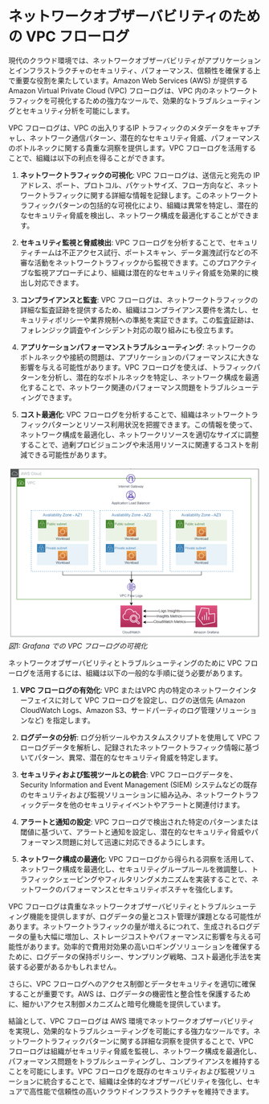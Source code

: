 # ネットワークオブザーバビリティのための VPC フローログ

現代のクラウド環境では、ネットワークオブザーバビリティがアプリケーションとインフラストラクチャのセキュリティ、パフォーマンス、信頼性を確保する上で重要な役割を果たしています。Amazon Web Services (AWS) が提供する Amazon Virtual Private Cloud (VPC) フローログは、VPC 内のネットワークトラフィックを可視化するための強力なツールで、効果的なトラブルシューティングとセキュリティ分析を可能にします。

VPC フローログは、VPC の出入りするIP トラフィックのメタデータをキャプチャし、ネットワーク通信パターン、潜在的なセキュリティ脅威、パフォーマンスのボトルネックに関する貴重な洞察を提供します。VPC フローログを活用することで、組織は以下の利点を得ることができます。

1. **ネットワークトラフィックの可視化**: VPC フローログは、送信元と宛先の IP アドレス、ポート、プロトコル、パケットサイズ、フロー方向など、ネットワークトラフィックに関する詳細な情報を記録します。このネットワークトラフィックパターンの包括的な可視化により、組織は異常を特定し、潜在的なセキュリティ脅威を検出し、ネットワーク構成を最適化することができます。

2. **セキュリティ監視と脅威検出**: VPC フローログを分析することで、セキュリティチームは不正アクセス試行、ポートスキャン、データ漏洩試行などの不審な活動をネットワークトラフィックから監視できます。このプロアクティブな監視アプローチにより、組織は潜在的なセキュリティ脅威を効果的に検出し対応できます。

3. **コンプライアンスと監査**: VPC フローログは、ネットワークトラフィックの詳細な監査証跡を提供するため、組織はコンプライアンス要件を満たし、セキュリティポリシーや業界規制への準拠を実証できます。この監査証跡は、フォレンジック調査やインシデント対応の取り組みにも役立ちます。

4. **アプリケーションパフォーマンストラブルシューティング**: ネットワークのボトルネックや接続の問題は、アプリケーションのパフォーマンスに大きな影響を与える可能性があります。VPC フローログを使えば、トラフィックパターンを分析し、潜在的なボトルネックを特定し、ネットワーク構成を最適化することで、ネットワーク関連のパフォーマンス問題をトラブルシューティングできます。

5. **コスト最適化**: VPC フローログを分析することで、組織はネットワークトラフィックパターンとリソース利用状況を把握できます。この情報を使って、ネットワーク構成を最適化し、ネットワークリソースを適切なサイズに調整することで、過剰プロビジョニングや未活用リソースに関連するコストを削減できる可能性があります。

![VPC フローログ](./images/vpcflowlogs.png)
*図1: Grafana での VPC フローログの可視化*
<!--https://aws.amazon.com/blogs/mt/visualize-and-gain-insights-into-your-vpc-flow-logs-with-amazon-managed-grafana/-->

ネットワークオブザーバビリティとトラブルシューティングのために VPC フローログを活用するには、組織は以下の一般的な手順に従う必要があります。

1. **VPC フローログの有効化**: VPC またはVPC 内の特定のネットワークインターフェイスに対して VPC フローログを設定し、ログの送信先 (Amazon CloudWatch Logs、Amazon S3、サードパーティのログ管理ソリューションなど) を指定します。

2. **ログデータの分析**: ログ分析ツールやカスタムスクリプトを使用して VPC フローログデータを解析し、記録されたネットワークトラフィック情報に基づいてパターン、異常、潜在的なセキュリティ脅威を特定します。

3. **セキュリティおよび監視ツールとの統合**: VPC フローログデータを、Security Information and Event Management (SIEM) システムなどの既存のセキュリティおよび監視ソリューションに組み込み、ネットワークトラフィックデータを他のセキュリティイベントやアラートと関連付けます。

4. **アラートと通知の設定**: VPC フローログで検出された特定のパターンまたは閾値に基づいて、アラートと通知を設定し、潜在的なセキュリティ脅威やパフォーマンス問題に対して迅速に対応できるようにします。

5. **ネットワーク構成の最適化**: VPC フローログから得られる洞察を活用して、ネットワーク構成を最適化し、セキュリティグループルールを微調整し、トラフィックシェーピングやフィルタリングメカニズムを実装することで、ネットワークのパフォーマンスとセキュリティポスチャを強化します。

VPC フローログは貴重なネットワークオブザーバビリティとトラブルシューティング機能を提供しますが、ログデータの量とコスト管理が課題となる可能性があります。ネットワークトラフィックの量が増えるにつれて、生成されるログデータの量も大幅に増加し、ストレージコストやパフォーマンスに影響を与える可能性があります。効率的で費用対効果の高いロギングソリューションを確保するために、ログデータの保持ポリシー、サンプリング戦略、コスト最適化手法を実装する必要があるかもしれません。

さらに、VPC フローログへのアクセス制御とデータセキュリティを適切に確保することが重要です。AWS は、ログデータの機密性と整合性を保護するために、細かいアクセス制御メカニズムと暗号化機能を提供しています。

結論として、VPC フローログは AWS 環境でネットワークオブザーバビリティを実現し、効果的なトラブルシューティングを可能にする強力なツールです。ネットワークトラフィックパターンに関する詳細な洞察を提供することで、VPC フローログは組織がセキュリティ脅威を監視し、ネットワーク構成を最適化し、パフォーマンス問題をトラブルシューティングし、コンプライアンスを維持することを可能にします。VPC フローログを既存のセキュリティおよび監視ソリューションに統合することで、組織は全体的なオブザーバビリティを強化し、セキュアで高性能で信頼性の高いクラウドインフラストラクチャを維持できます。
